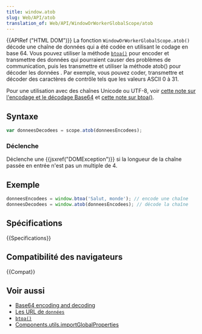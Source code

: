 ```yaml
---
title: window.atob
slug: Web/API/atob
translation_of: Web/API/WindowOrWorkerGlobalScope/atob
---
```


{{APIRef ("HTML DOM")}}
La fonction `WindowOrWorkerGlobalScope.atob()` décode une chaîne de données qui a été codée en utilisant le codage en base 64. Vous pouvez utiliser la méthode [`btoa()`](/fr/docs/Web/API/btoa) pour encoder et transmettre des données qui pourraient causer des problèmes de communication, puis les transmettre et utiliser la méthode atob() pour décoder les données . Par exemple, vous pouvez coder, transmettre et décoder des caractères de contrôle tels que les valeurs ASCII 0 à 31.

Pour une utilisation avec des chaînes Unicode ou UTF-8, voir [cette note sur l'encodage et le décodage Base64](/fr/docs/Décoder_encoder_en_base64) et [cette note sur btoa()](/fr-FR/docs/Web/API/window.btoa#Unicode_Strings).

## Syntaxe

```js
var donneesDecodees = scope.atob(donneesEncodees);
```

### Déclenche

Déclenche une {{jsxref("DOMException")}} si la longueur de la chaîne passée en entrée n'est pas un multiple de 4.

## Exemple

```js
donneesEncodees = window.btoa('Salut, monde'); // encode une chaîne
donneesDecodees = window.atob(donneesEncodees); // décode la chaîne
```

## Spécifications

{{Specifications}}

## Compatibilité des navigateurs

{{Compat}}

## Voir aussi

- [Base64 encoding and decoding](/fr/docs/Web/API/WindowBase64/Base64_encoding_and_decoding)
- [Les URL de `données`](/fr/docs/Web/HTTP/Basics_of_HTTP/Data_URIs)
- [`btoa()`](/fr/docs/Web/API/btoa)
- [Components.utils.importGlobalProperties](/fr-FR/docs/Components.utils.importGlobalProperties)
